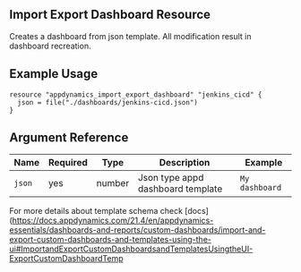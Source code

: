 ## Import Export Dashboard Resource

Creates a dashboard from json template. All modification result in dashboard recreation.

## Example Usage

```hcl
resource "appdynamics_import_export_dashboard" "jenkins_cicd" {
  json = file("./dashboards/jenkins-cicd.json")
}
```

## Argument Reference

|Name|Required|Type|Description|Example|
|----|--------|----|-----------|-------|
|`json`|yes|number|Json type appd dashboard template|`My dashboard`|

For more details about template schema
check [docs](https://docs.appdynamics.com/21.4/en/appdynamics-essentials/dashboards-and-reports/custom-dashboards/import-and-export-custom-dashboards-and-templates-using-the-ui#ImportandExportCustomDashboardsandTemplatesUsingtheUI-ExportCustomDashboardTemp
